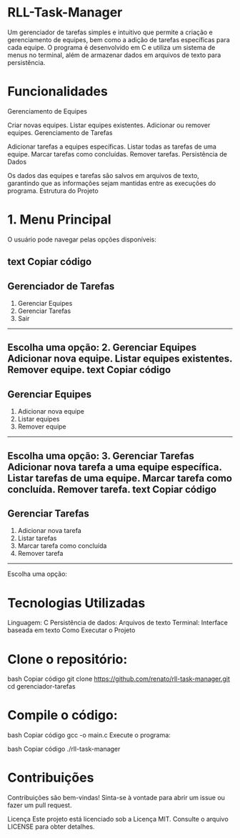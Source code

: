 # RLL-Task-Manager
Um gerenciador de tarefas simples e intuitivo que permite a criação e gerenciamento de equipes, bem como a adição de tarefas específicas para cada equipe. O programa é desenvolvido em C e utiliza um sistema de menus no terminal, além de armazenar dados em arquivos de texto para persistência.

# Funcionalidades
Gerenciamento de Equipes

Criar novas equipes.
Listar equipes existentes.
Adicionar ou remover equipes.
Gerenciamento de Tarefas

Adicionar tarefas a equipes específicas.
Listar todas as tarefas de uma equipe.
Marcar tarefas como concluídas.
Remover tarefas.
Persistência de Dados

Os dados das equipes e tarefas são salvos em arquivos de texto, garantindo que as informações sejam mantidas entre as execuções do programa.
Estrutura do Projeto

# 1. Menu Principal
O usuário pode navegar pelas opções disponíveis:

text
Copiar código
-----------------------------
   Gerenciador de Tarefas
-----------------------------
1. Gerenciar Equipes
2. Gerenciar Tarefas
3. Sair
-----------------------------
Escolha uma opção: 
2. Gerenciar Equipes
Adicionar nova equipe.
Listar equipes existentes.
Remover equipe.
text
Copiar código
-----------------------------
   Gerenciar Equipes
-----------------------------
1. Adicionar nova equipe
2. Listar equipes
3. Remover equipe
-----------------------------
Escolha uma opção: 
3. Gerenciar Tarefas
Adicionar nova tarefa a uma equipe específica.
Listar tarefas de uma equipe.
Marcar tarefa como concluída.
Remover tarefa.
text
Copiar código
-----------------------------
   Gerenciar Tarefas
-----------------------------
1. Adicionar nova tarefa
2. Listar tarefas
3. Marcar tarefa como concluída
4. Remover tarefa
-----------------------------
Escolha uma opção: 

# Tecnologias Utilizadas
Linguagem: C
Persistência de dados: Arquivos de texto
Terminal: Interface baseada em texto
Como Executar o Projeto
# Clone o repositório:

bash
Copiar código
git clone https://github.com/renato/rll-task-manager.git
cd gerenciador-tarefas
# Compile o código:

bash
Copiar código
gcc -o main.c
Execute o programa:

bash
Copiar código
./rll-task-manager

# Contribuições
Contribuições são bem-vindas! Sinta-se à vontade para abrir um issue ou fazer um pull request.

Licença
Este projeto está licenciado sob a Licença MIT. Consulte o arquivo LICENSE para obter detalhes.
